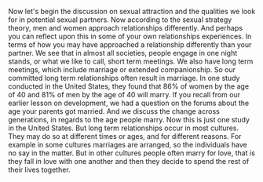 Now let's begin the discussion on sexual attraction and the qualities we look
for in potential sexual partners. Now according to the sexual strategy theory,
men and women approach relationships differently. And perhaps you can reflect
upon this in some of your own relationships experiences. In terms of how you
may have approached a relationship differently than your partner. We see that
in almost all societies, people engage in one night stands, or what we like to
call, short term meetings. We also have long term meetings, which include
marriage or extended companionship. So our committed long term relationships
often result in marriage. In one study conducted in the United States, they
found that 86% of women by the age of 40 and 81% of men by the age of 40 will
marry. If you recall from our earlier lesson on development, we had a question
on the forums about the age your parents got married. And we discuss the change
across generations, in regards to the age people marry. Now this is just one
study in the United States. But long term relationships occur in most cultures.
They may do so at different times or ages, and for different reasons. For
example in some cultures marriages are arranged, so the individuals have no say
in the matter. But in other cultures people often marry for love, that is they
fall in love with one another and then they decide to spend the rest of their
lives together.
